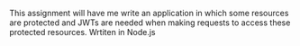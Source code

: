 This assignment will have me write an application in which some resources are protected and JWTs are needed when making requests to access these protected resources. Wrtiten in Node.js
